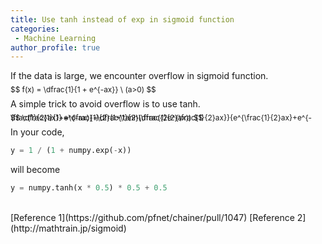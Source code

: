 ```yaml
---
title: Use tanh instead of exp in sigmoid function
categories:
 - Machine Learning
author_profile: true
---
```

If the data is large, we encounter overflow in sigmoid function.

<script type="text/javascript" async
  src="https://cdnjs.cloudflare.com/ajax/libs/mathjax/2.7.0/MathJax.js?config=TeX-AMS-MML_HTMLorMML">
</script>



<span style="font-size:0.85em; line-height:0%">
$$
f(x) = \dfrac{1}{1 + e^{-ax}}  \ (a>0)
$$
</span>

A simple trick to avoid overflow is to use tanh.

<span style="font-size:0.85em; line-height:0%">
$$
\dfrac{1}{1+e^{-ax}}=\dfrac{1}{2}\dfrac{2e^{\frac{1}{2}ax}}{e^{\frac{1}{2}ax}+e^{-\frac{1}{2}ax}} 
=\dfrac{1}{2}(1+\tanh(\frac{1}{2}ax))
$$
</span>

In your code,
```python
y = 1 / (1 + numpy.exp(-x))
```
will become
```python
y = numpy.tanh(x * 0.5) * 0.5 + 0.5
```

<br>
[Reference 1](https://github.com/pfnet/chainer/pull/1047)  
[Reference 2](http://mathtrain.jp/sigmoid)
